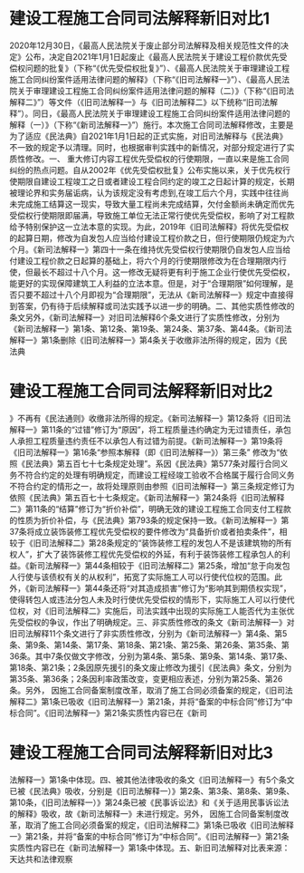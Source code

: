 # 建设工程施工合同司法解释新旧对比1

2020年12月30日，《最高人民法院关于废止部分司法解释及相关规范性文件的决定》公布，决定自2021年1月1日起废止《最高人民法院关于建设工程价款优先受偿权问题的批复》（下称“《优先受偿权批复》”）、《最高人民法院关于审理建设工程施工合同纠纷案件适用法律问题的解释》（下称“《旧司法解释一》”）、《最高人民法院关于审理建设工程施工合同纠纷案件适用法律问题的解释（二）》（下称“《旧司法解释二》”）等文件（《旧司法解释一》与《旧司法解释二》以下统称“旧司法解释”）。同日，《最高人民法院关于审理建设工程施工合同纠纷案件适用法律问题的解释（一）》（下称“《新司法解释一》”）施行。本次施工合同司法解释修改，主要是为了适应《民法典》自2021年1月1日起的正式实施，对旧司法解释与《民法典》不一致的规定予以清理。同时，也根据审判实践中的新情况，对部分规定进行了实质性修改。一、 重大修订内容工程优先受偿权的行使期限，一直以来是施工合同纠纷的热点问题。自从2002年《优先受偿权批复》公布实施以来，关于优先权行使期限自建设工程竣工之日或者建设工程合同约定的竣工之日起计算的规定，长期被理论界和实务届诟病，认为该规定没有考虑到,在竣工后六个月，实践中往往尚未完成施工结算这一现实，导致大量工程尚未完成结算，欠付金额尚未确定而优先受偿权行使期限即届满，导致施工单位无法正常行使优先受偿权，影响了对工程款给予特别保护这一立法本意的实现。为此，2019年《旧司法解释》将优先受偿权的起算日期，修改为自发包人应当给付建设工程价款之日，但行使期限仍规定为六个月。《新司法解释一》第四十一条在维持优先受偿权行使期限仍自发包人应当给付建设工程价款之日起算的基础上，将六个月的行使期限修改为在合理期限内行使，但最长不超过十八个月。这一修改无疑将更有利于施工企业行使优先受偿权，能更好的实现保障建筑工人利益的立法本意。但是，对于“合理期限”如何理解，是否只要不超过十八个月即视为“合理期限”，无法从《新司法解释一》规定中直接得到答案，仍有待于后续解释或司法实践予以进一步的明确。二、其他实质性修改的条文另外，《新司法解释一》对旧司法解释6个条文进行了实质性修改，分别为《新司法解释一》第1条、第12条、第19条、第24条、第37条、第44条。《新司法解释一》第1条删除《旧司法解释一》第4条关于收缴非法所得的规定，因为《民法典

# 建设工程施工合同司法解释新旧对比2

》不再有《民法通则》收缴非法所得的规定。《新司法解释一》第12条将《旧司法解释一》第11条的“过错”修订为“原因”，将工程质量违约确定为无过错责任，承包人承担工程质量违约责任不以承包人有过错为前提。《新司法解释一》第19条将《旧司法解释一》第16条“参照本解释（即《旧司法解释一》）第三条” 修改为“依照《民法典》第五百七十七条规定处理”。系因《民法典》第577条对履行合同义务不符合约定的处理有明确规定，而建设工程经竣工验收不合格属于履行合同义务不符合约定的情形之一，故将处理原则由参照《旧司法解释一》第三条规定修订为依照《民法典》第五百七十七条规定。《新司法解释一》第24条将《旧司法解释二》第11条的“结算”修订为“折价补偿”，明确无效的建设工程施工合同支付工程款的性质为折价补偿，与《民法典》第793条的规定保持一致。《新司法解释一》第37条将成立装饰装修工程优先受偿权的要件修改为“具备折价或者拍卖条件”，相较于《旧司法解释二》第28条规定的“装饰装修工程的发包人不是该建筑物的所有权人”，扩大了装饰装修工程优先受偿权的外延，有利于装饰装修工程承包人的利益。《新司法解释一》第44条相较于《旧司法解释二》第25条，增加“怠于向发包人行使与该债权有关的从权利”，拓宽了实际施工人可以行使代位权的范围。此外，《新司法解释一》第44条还将“对其造成损害”修订为“影响其到期债权实现”，使得转包人或违法分包人未及时行使优先受偿权的情形下，实际施工人可以行使代位权，对《旧司法解释二》实施后，司法实践中出现的实际施工人能否代为主张优先受偿权的争议，作出了明确规定。三、非实质性修改的条文《新司法解释一》对旧司法解释11个条文进行了非实质性修改，分别为《新司法解释一》第4条、第5条、第9条、第14条、第17条、第18条、第21条、第25条、第26条、第35条、第36条。其中7条仅做文字修改，分别为第4条、第5条、第9条、第14条、第17条、第18条、第21条；2条因原先援引的条文废止修改为援引《民法典》条文，分别为第35条、第36条；2条因利率政策改变，变更相应表述，分别为第25条、第26条。另外， 因施工合同备案制度改革，取消了施工合同必须备案的规定，《旧司法解释二》第1条已吸收《旧司法解释一》第21条，并将“备案的中标合同”修订为“中标合同”。《旧司法解释一》第21条实质性内容已在《新司

# 建设工程施工合同司法解释新旧对比3

法解释一》第1条中体现。四、被其他法律吸收的条文《旧司法解释一》有5个条文已被《民法典》吸收，分别是《旧司法解释一）》第2条、第3条、第8条、第9条、第10条，《旧司法解释一）》第24条已被《民事诉讼法》和《关于适用民事诉讼法的解释》吸收，故《新司法解释一》未进行规定。另外，   因施工合同备案制度改革，取消了施工合同必须备案的规定，《旧司法解释二》第1条已吸收《旧司法解释一》第21条，并将“备案的中标合同”修订为“中标合同”。《旧司法解释一》第21条实质性内容已在《新司法解释一》第1条中体现。五、新旧司法解释对比表来源：天达共和法律观察

